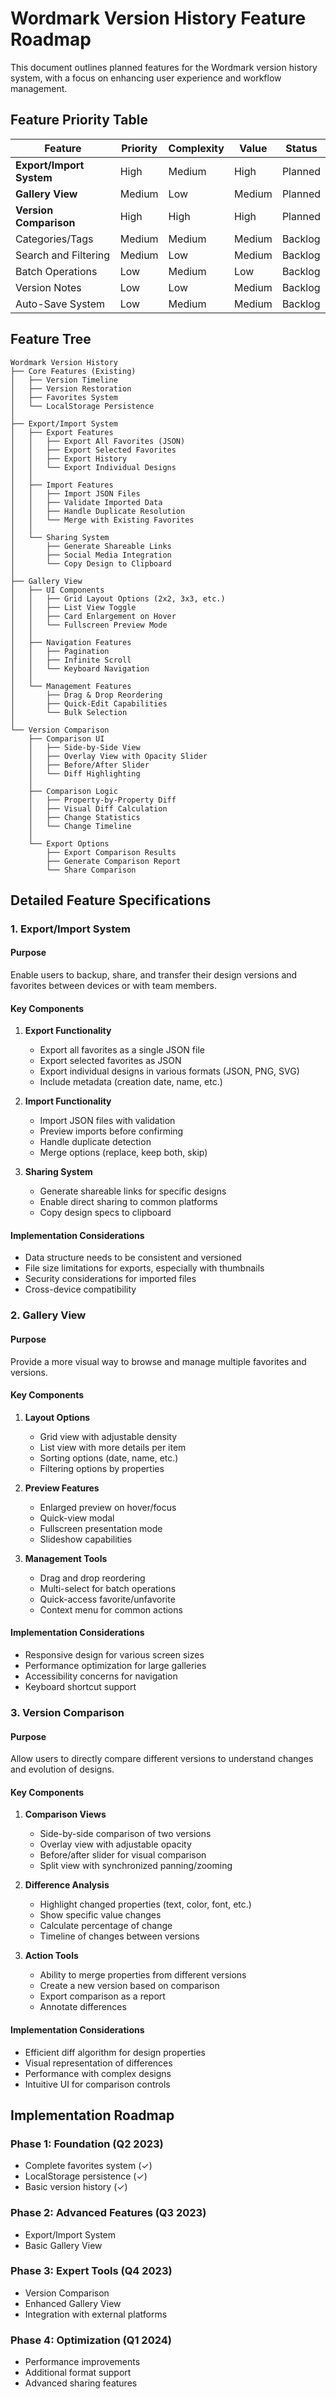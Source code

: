 # Wordmark Version History Feature Roadmap

This document outlines planned features for the Wordmark version history system, with a focus on enhancing user experience and workflow management.

## Feature Priority Table

| Feature                  | Priority | Complexity | Value  | Status  |
| ------------------------ | -------- | ---------- | ------ | ------- |
| **Export/Import System** | High     | Medium     | High   | Planned |
| **Gallery View**         | Medium   | Low        | Medium | Planned |
| **Version Comparison**   | High     | High       | High   | Planned |
| Categories/Tags          | Medium   | Medium     | Medium | Backlog |
| Search and Filtering     | Medium   | Low        | Medium | Backlog |
| Batch Operations         | Low      | Medium     | Low    | Backlog |
| Version Notes            | Low      | Low        | Medium | Backlog |
| Auto-Save System         | Low      | Medium     | Medium | Backlog |

## Feature Tree

```
Wordmark Version History
├── Core Features (Existing)
│   ├── Version Timeline
│   ├── Version Restoration
│   ├── Favorites System
│   └── LocalStorage Persistence
│
├── Export/Import System
│   ├── Export Features
│   │   ├── Export All Favorites (JSON)
│   │   ├── Export Selected Favorites
│   │   ├── Export History
│   │   └── Export Individual Designs
│   │
│   ├── Import Features
│   │   ├── Import JSON Files
│   │   ├── Validate Imported Data
│   │   ├── Handle Duplicate Resolution
│   │   └── Merge with Existing Favorites
│   │
│   └── Sharing System
│       ├── Generate Shareable Links
│       ├── Social Media Integration
│       └── Copy Design to Clipboard
│
├── Gallery View
│   ├── UI Components
│   │   ├── Grid Layout Options (2x2, 3x3, etc.)
│   │   ├── List View Toggle
│   │   ├── Card Enlargement on Hover
│   │   └── Fullscreen Preview Mode
│   │
│   ├── Navigation Features
│   │   ├── Pagination
│   │   ├── Infinite Scroll
│   │   └── Keyboard Navigation
│   │
│   └── Management Features
│       ├── Drag & Drop Reordering
│       ├── Quick-Edit Capabilities
│       └── Bulk Selection
│
└── Version Comparison
    ├── Comparison UI
    │   ├── Side-by-Side View
    │   ├── Overlay View with Opacity Slider
    │   ├── Before/After Slider
    │   └── Diff Highlighting
    │
    ├── Comparison Logic
    │   ├── Property-by-Property Diff
    │   ├── Visual Diff Calculation
    │   ├── Change Statistics
    │   └── Change Timeline
    │
    └── Export Options
        ├── Export Comparison Results
        ├── Generate Comparison Report
        └── Share Comparison
```

## Detailed Feature Specifications

### 1. Export/Import System

#### Purpose

Enable users to backup, share, and transfer their design versions and favorites between devices or with team members.

#### Key Components

1. **Export Functionality**
   - Export all favorites as a single JSON file
   - Export selected favorites as JSON
   - Export individual designs in various formats (JSON, PNG, SVG)
   - Include metadata (creation date, name, etc.)

2. **Import Functionality**
   - Import JSON files with validation
   - Preview imports before confirming
   - Handle duplicate detection
   - Merge options (replace, keep both, skip)

3. **Sharing System**
   - Generate shareable links for specific designs
   - Enable direct sharing to common platforms
   - Copy design specs to clipboard

#### Implementation Considerations

- Data structure needs to be consistent and versioned
- File size limitations for exports, especially with thumbnails
- Security considerations for imported files
- Cross-device compatibility

### 2. Gallery View

#### Purpose

Provide a more visual way to browse and manage multiple favorites and versions.

#### Key Components

1. **Layout Options**
   - Grid view with adjustable density
   - List view with more details per item
   - Sorting options (date, name, etc.)
   - Filtering options by properties

2. **Preview Features**
   - Enlarged preview on hover/focus
   - Quick-view modal
   - Fullscreen presentation mode
   - Slideshow capabilities

3. **Management Tools**
   - Drag and drop reordering
   - Multi-select for batch operations
   - Quick-access favorite/unfavorite
   - Context menu for common actions

#### Implementation Considerations

- Responsive design for various screen sizes
- Performance optimization for large galleries
- Accessibility concerns for navigation
- Keyboard shortcut support

### 3. Version Comparison

#### Purpose

Allow users to directly compare different versions to understand changes and evolution of designs.

#### Key Components

1. **Comparison Views**
   - Side-by-side comparison of two versions
   - Overlay view with adjustable opacity
   - Before/after slider for visual comparison
   - Split view with synchronized panning/zooming

2. **Difference Analysis**
   - Highlight changed properties (text, color, font, etc.)
   - Show specific value changes
   - Calculate percentage of change
   - Timeline of changes between versions

3. **Action Tools**
   - Ability to merge properties from different versions
   - Create a new version based on comparison
   - Export comparison as a report
   - Annotate differences

#### Implementation Considerations

- Efficient diff algorithm for design properties
- Visual representation of differences
- Performance with complex designs
- Intuitive UI for comparison controls

## Implementation Roadmap

### Phase 1: Foundation (Q2 2023)

- Complete favorites system (✓)
- LocalStorage persistence (✓)
- Basic version history (✓)

### Phase 2: Advanced Features (Q3 2023)

- Export/Import System
- Basic Gallery View

### Phase 3: Expert Tools (Q4 2023)

- Version Comparison
- Enhanced Gallery View
- Integration with external platforms

### Phase 4: Optimization (Q1 2024)

- Performance improvements
- Additional format support
- Advanced sharing features
